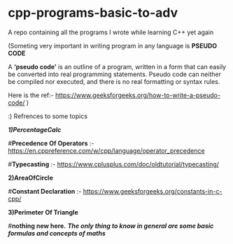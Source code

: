 # cpp-programs-basic-to-adv
A repo containing all the programs I wrote while learning C++ yet again

(Someting very important in writing program in any language is **PSEUDO CODE**

A **‘pseudo code’** is an outline of a program,
written in a form that can easily be converted into real programming statements. Pseudo
code can neither be compiled nor executed, and there is no real formatting or syntax
rules.

Here is the ref:- https://www.geeksforgeeks.org/how-to-write-a-pseudo-code/
)

:) Refrences to some topics

**_1)PercentageCalc_**

#**Precedence Of Operators** :- https://en.cppreference.com/w/cpp/language/operator_precedence 

#**Typecasting**  :- https://www.cplusplus.com/doc/oldtutorial/typecasting/

**2)AreaOfCircle**

#**Constant Declaration** :- https://www.geeksforgeeks.org/constants-in-c-cpp/

**3)Perimeter Of Triangle**

#**nothing new here.**
_**The only thing to know in general are some basic formulas and concepts of maths**_
